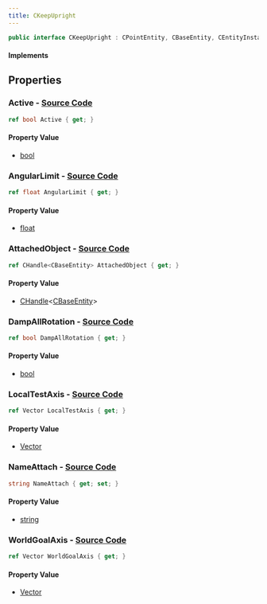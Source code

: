```yaml
---
title: CKeepUpright
---
```


```csharp
public interface CKeepUpright : CPointEntity, CBaseEntity, CEntityInstance, ISchemaClass<CEntityInstance>, ISchemaClass<CBaseEntity>, ISchemaClass<CPointEntity>, ISchemaClass<CKeepUpright>, ISchemaField, ISchemaClass, INativeHandle
```

#### Implements

## Properties

### **Active** - [Source Code](https://github.com/swiftly-solution/swiftlys2/blob/main/managed/src/SwiftlyS2.Generated/Schemas/Interfaces/CKeepUpright.cs#L26)

```csharp
ref bool Active { get; }
```

#### Property Value

- [bool](https://learn.microsoft.com/dotnet/api/system.boolean)

### **AngularLimit** - [Source Code](https://github.com/swiftly-solution/swiftlys2/blob/main/managed/src/SwiftlyS2.Generated/Schemas/Interfaces/CKeepUpright.cs#L24)

```csharp
ref float AngularLimit { get; }
```

#### Property Value

- [float](https://learn.microsoft.com/dotnet/api/system.single)

### **AttachedObject** - [Source Code](https://github.com/swiftly-solution/swiftlys2/blob/main/managed/src/SwiftlyS2.Generated/Schemas/Interfaces/CKeepUpright.cs#L22)

```csharp
ref CHandle<CBaseEntity> AttachedObject { get; }
```

#### Property Value

- [CHandle](/docs/api/shared/natives/chandle-1)<[CBaseEntity](/docs/api/shared/schemadefinitions/cbaseentity)>

### **DampAllRotation** - [Source Code](https://github.com/swiftly-solution/swiftlys2/blob/main/managed/src/SwiftlyS2.Generated/Schemas/Interfaces/CKeepUpright.cs#L28)

```csharp
ref bool DampAllRotation { get; }
```

#### Property Value

- [bool](https://learn.microsoft.com/dotnet/api/system.boolean)

### **LocalTestAxis** - [Source Code](https://github.com/swiftly-solution/swiftlys2/blob/main/managed/src/SwiftlyS2.Generated/Schemas/Interfaces/CKeepUpright.cs#L18)

```csharp
ref Vector LocalTestAxis { get; }
```

#### Property Value

- [Vector](/docs/api/shared/natives/vector)

### **NameAttach** - [Source Code](https://github.com/swiftly-solution/swiftlys2/blob/main/managed/src/SwiftlyS2.Generated/Schemas/Interfaces/CKeepUpright.cs#L20)

```csharp
string NameAttach { get; set; }
```

#### Property Value

- [string](https://learn.microsoft.com/dotnet/api/system.string)

### **WorldGoalAxis** - [Source Code](https://github.com/swiftly-solution/swiftlys2/blob/main/managed/src/SwiftlyS2.Generated/Schemas/Interfaces/CKeepUpright.cs#L16)

```csharp
ref Vector WorldGoalAxis { get; }
```

#### Property Value

- [Vector](/docs/api/shared/natives/vector)

